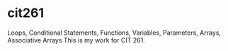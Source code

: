 # cit261
Loops, Conditional Statements, Functions, Variables, Parameters, Arrays, Associative Arrays
This is my work for CIT 261.
